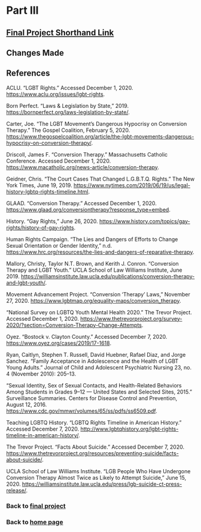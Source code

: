 # Part III 

## [Final Project Shorthand Link](https://carnegiemellon.shorthandstories.com/protecting-lgtbq-youth-from-conversion--therapy-/index.html)

## Changes Made

## References

ACLU. “LGBT Rights.” Accessed December 1, 2020. https://www.aclu.org/issues/lgbt-rights.

Born Perfect. “Laws & Legislation by State,” 2019. https://bornperfect.org/laws-legislation-by-state/.

Carter, Joe. “The LGBT Movement’s Dangerous Hypocrisy on Conversion Therapy.” The Gospel Coalition, February 5, 2020. https://www.thegospelcoalition.org/article/the-lgbt-movements-dangerous-hypocrisy-on-conversion-therapy/.

Driscoll, James F. “Conversion Therapy.” Massachusetts Catholic Conference. Accessed December 1, 2020. https://www.macatholic.org/news-article/conversion-therapy.

Geidner, Chris. “The Court Cases That Changed L.G.B.T.Q. Rights.” The New York Times, June 19, 2019. https://www.nytimes.com/2019/06/19/us/legal-history-lgbtq-rights-timeline.html.

GLAAD. “Conversion Therapy.” Accessed December 1, 2020. https://www.glaad.org/conversiontherapy?response_type=embed.

History. “Gay Rights,” June 26, 2020. https://www.history.com/topics/gay-rights/history-of-gay-rights.

Human Rights Campaign. “The Lies and Dangers of Efforts to Change Sexual Orientation or Gender Identity,” n.d. https://www.hrc.org/resources/the-lies-and-dangers-of-reparative-therapy.

Mallory, Christy, Taylor N.T. Brown, and Kerith J. Conron. “Conversion Therapy and LGBT Youth.” UCLA School of Law Williams Institute, June 2019. https://williamsinstitute.law.ucla.edu/publications/conversion-therapy-and-lgbt-youth/.

Movement Advancement Project. “Conversion ‘Therapy’ Laws,” November 27, 2020. https://www.lgbtmap.org/equality-maps/conversion_therapy.

“National Survey on LGBTQ Youth Mental Health 2020.” The Trevor Project. Accessed December 1, 2020. https://www.thetrevorproject.org/survey-2020/?section=Conversion-Therapy-Change-Attempts.

Oyez. “Bostock v. Clayton County.” Accessed December 7, 2020. https://www.oyez.org/cases/2019/17-1618.

Ryan, Caitlyn, Stephen T. Russell, David Huebner, Rafael Diaz, and Jorge Sanchez. “Family Acceptance in Adolescence and the Health of LGBT Young Adults.” Journal of Child and Adolescent Psychiatric Nursing 23, no. 4 (November 2010): 205–13.

“Sexual Identity, Sex of Sexual Contacts, and Health-Related Behaviors Among Students in Grades 9–12 — United States and Selected Sites, 2015.” Surveillance Summaries. Centers for Disease Control and Prevention, August 12, 2016. https://www.cdc.gov/mmwr/volumes/65/ss/pdfs/ss6509.pdf.

Teaching LGBTQ History. “LGBTQ Rights Timeline in American History.” Accessed December 7, 2020. http://www.lgbtqhistory.org/lgbt-rights-timeline-in-american-history/.

The Trevor Project. “Facts About Suicide.” Accessed December 7, 2020. https://www.thetrevorproject.org/resources/preventing-suicide/facts-about-suicide/.

UCLA School of Law Williams Institute. “LGB People Who Have Undergone Conversion Therapy Almost Twice as Likely to Attempt Suicide,” June 15, 2020. https://williamsinstitute.law.ucla.edu/press/lgb-suicide-ct-press-release/.

### Back to [final project](final_project_SamanthaJones.md)

### Back to [home page](/README.md)

